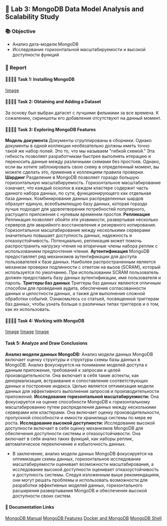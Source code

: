 ## 🎯 Lab 3: MongoDB Data Model Analysis and Scalability Study

### 📚 Objective
- Анализ дата-модели MongoDB
- Исследование горизонтальной масштабируемости и высокой доступности функций

### 📝 Report

#### 👩‍💻👨‍💻 Task 1: Installing MongoDB
[!image](image2.png)

#### 👩‍💻👨‍💻 Task 2: Obtaining and Adding a Dataset
За основу был выбран датасет с лучшими фильмами за все времена. К сожалению, скриншоты его добавления отсутствуют на данный момент.

#### 👩‍💻👨‍💻 Task 3: Exploring MongoDB Features
**Модель документа**
Документы сгруппированы в сборники. Однако документы в одной коллекции необязательно должны иметь точно такой же набор полей. Это то, что мы называем "гибкой схемой." Эта гибкость позволяет разработчикам быстрее выполнять итерацию и переносить данные между различными схемами без простоев. Однако, если вы хотите заблокировать свою схему в определенный момент, вы можете сделать это, применив к коллекциям правила проверки.
**Шардинг**
Разделение в MongoDB позволяет гораздо большую горизонтальную масштабируемость. Горизонтальное масштабирование означает, что каждый осколок в каждом кластере содержит часть данного набора данных, по сути, функционирующего как отдельная база данных. Комбинирование данных распределенных шардов образует единую, всеобъемлющую базу данных, которая гораздо лучше подходит для удовлетворения потребностей популярного, растущего приложения с нулевым временем простоя.
**Репликация**
Репликация позволяет обойти эти уязвимости, развертывая несколько серверов для аварийного восстановления и резервного копирования. Горизонтальное масштабирование между несколькими серверами значительно повышает доступность данных, надежность и отказоустойчивость. Потенциально, репликация может помочь распространить нагрузку чтения на вторичные члены набора реплик с использованием предпочтения чтения.
**Аутентификация**
MongoDB предоставляет ряд механизмов аутентификации для доступа пользователей к базе данных. Наиболее распространенным является механизм проверки подлинности с ответом на вызов (SCRAM), который используется по умолчанию. При использовании SCRAM пользователь должен предоставить базу данных аутентификации, имя пользователя и пароль.
**Триггеры баз данных**
Триггеры баз данных являются отличным способом для проведения аудита, обеспечения согласованности данных и целостности данных, а также для выполнения сложной обработки событий. Ознакомьтесь со статьей, посвященной триггерам баз данных, чтобы узнать больше о различных типах триггеров и о том, как их использовать.

#### 👩‍💻👨‍💻 Task 4: Working with MongoDB
[!image](1.PNG)
[!image](2.PNG)
[!image](3.PNG)

#### Task 5: Analyze and Draw Conclusions

**Анализ модели данных MongoDB:**
Анализ модели данных MongoDB включает оценку структуры и структуры схемы базы данных в MongoDB. Анализ фокусируется на понимании моделей доступа к данным приложения, требований к запросам и целей производительности. Она включает в себя такие аспекты, как денормализация, встраивание и сопоставление соответствующих данных и построение индекса. Целью является оптимизация модели данных для эффективного выполнения запросов и производительности приложений.
**Исследование горизонтальной масштабируемости:**
Она фокусируется на оценке способности MongoDB к горизонтальному масштабированию путем распределения данных между несколькими серверами или кластерами. Она включает оценку производительности, пропускной способности и емкости хранилища системы по мере ее роста.
**Исследование высокой доступности:**
Исследование высокой доступности включает в себя оценку механизмов MongoDB для обеспечения доступности системы и отказоустойчивости. Она включает в себя анализ таких функций, как наборы реплик, автоматическое переключение и избыточность данных.

- В заключение, анализ модели данных MongoDB фокусируется на оптимизации схемы данных, горизонтальное исследование масштабируемости оценивает возможности масштабирования, а исследование высокой доступности оценивает отказоустойчивость и доступность системы. Следуя изложенным выше рекомендациям, они могут решать проблемы и использовать возможности для разработки эффективных моделей данных, горизонтального расширения развертывания MongoDB и обеспечения высокой доступности своих систем.

#### 📌 Documentation Links
[MongoDB Manual](https://docs.mongodb.com/manual/)
[MongoDB Features](https://www.mongodb.com/features)
[Docker and MongoDB](https://www.mongodb.com/compatibility/docker)
[MongoDB Shell](https://www.mongodbtutorial.org/getting-started/mongodb-shell/)
